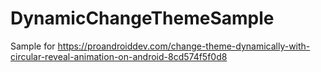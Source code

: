 # DynamicChangeThemeSample
Sample for https://proandroiddev.com/change-theme-dynamically-with-circular-reveal-animation-on-android-8cd574f5f0d8
